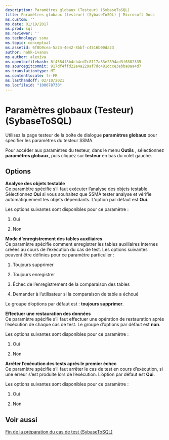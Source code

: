```yaml
---
description: Paramètres globaux (Testeur) (SybaseToSQL)
title: Paramètres globaux (testeur) (SybaseToSQL) | Microsoft Docs
ms.custom: ''
ms.date: 01/19/2017
ms.prod: sql
ms.reviewer: ''
ms.technology: ssma
ms.topic: conceptual
ms.assetid: 6f0b9cea-5a24-4e42-8bbf-c4516b00da23
author: nahk-ivanov
ms.author: alexiva
ms.openlocfilehash: 8f4584f8b4cb4cd7c8117a33e2894ad3f6382335
ms.sourcegitcommit: 917df4ffd22e4a229af7dc481dcce3ebba0aa4d7
ms.translationtype: MT
ms.contentlocale: fr-FR
ms.lasthandoff: 02/10/2021
ms.locfileid: "100078730"
---
```

# <a name="global-settings-tester-sybasetosql"></a>Paramètres globaux (Testeur) (SybaseToSQL)
Utilisez la page testeur de la boîte de dialogue **paramètres globaux** pour spécifier les paramètres du testeur SSMA.  
  
Pour accéder aux paramètres du testeur, dans le menu **Outils** , sélectionnez **paramètres globaux**, puis cliquez sur **testeur** en bas du volet gauche.  
  
## <a name="options"></a>Options  
**Analyse des objets testable**  
Ce paramètre spécifie s’il faut exécuter l’analyse des objets testable. Sélectionnez **Oui** si vous souhaitez que SSMA tester analyse et vérifie automatiquement les objets dépendants. L’option par défaut est **Oui**.  
  
Les options suivantes sont disponibles pour ce paramètre :  
  
1.  Oui  
  
2.  Non  
  
**Mode d’enregistrement des tables auxiliaires**  
Ce paramètre spécifie comment enregistrer les tables auxiliaires internes créées au cours de l’exécution du cas de test. Les options suivantes peuvent être définies pour ce paramètre particulier :  
  
1.  Toujours supprimer  
  
2.  Toujours enregistrer  
  
3.  Échec de l’enregistrement de la comparaison des tables  
  
4.  Demander à l’utilisateur si la comparaison de table a échoué  
  
Le groupe d’options par défaut est : **toujours supprimer**.  
  
**Effectuer une restauration des données**  
Ce paramètre spécifie s’il faut effectuer une opération de restauration après l’exécution de chaque cas de test. Le groupe d’options par défaut est **non**.  
  
Les options suivantes sont disponibles pour ce paramètre :  
  
1.  Oui  
  
2.  Non  
  
**Arrêter l’exécution des tests après le premier échec**  
Ce paramètre spécifie s’il faut arrêter le cas de test en cours d’exécution, si une erreur s’est produite lors de l’exécution. L’option par défaut est **Oui**.  
  
Les options suivantes sont disponibles pour ce paramètre :  
  
1.  Oui  
  
2.  Non  
  
## <a name="see-also"></a>Voir aussi  
[Fin de la préparation du cas de test &#40;SybaseToSQL&#41;](../../ssma/sybase/finishing-test-case-preparation-sybasetosql.md)  
  
